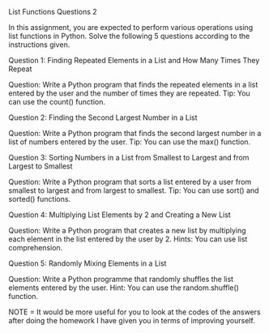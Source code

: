 List Functions Questions 2

In this assignment, you are expected to perform various operations using list functions in Python. Solve the following 5 questions according to the instructions given.

Question 1: Finding Repeated Elements in a List and How Many Times They Repeat

Question: Write a Python program that finds the repeated elements in a list entered by the user and the number of times they are repeated. Tip: You can use the count() function.

Question 2: Finding the Second Largest Number in a List

Question: Write a Python program that finds the second largest number in a list of numbers entered by the user. Tip: You can use the max() function.

Question 3: Sorting Numbers in a List from Smallest to Largest and from Largest to Smallest

Question: Write a Python program that sorts a list entered by a user from smallest to largest and from largest to smallest. Tip: You can use sort() and sorted() functions.

Question 4: Multiplying List Elements by 2 and Creating a New List

Question: Write a Python program that creates a new list by multiplying each element in the list entered by the user by 2. Hints: You can use list comprehension.

Question 5: Randomly Mixing Elements in a List

Question: Write a Python programme that randomly shuffles the list elements entered by the user. Hint: You can use the random.shuffle() function.

NOTE = It would be more useful for you to look at the codes of the answers after doing the homework I have given you in terms of improving yourself.
